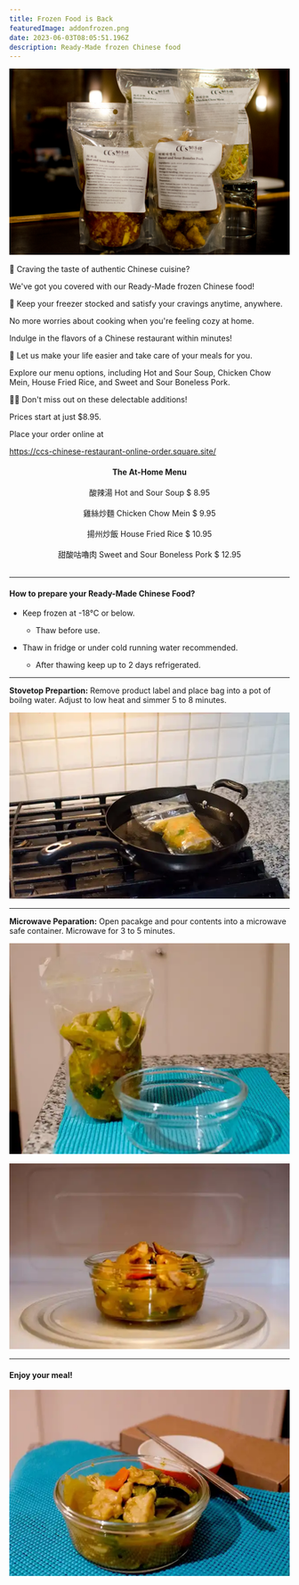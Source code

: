 ```yaml
---
title: Frozen Food is Back
featuredImage: addonfrozen.png
date: 2023-06-03T08:05:51.196Z
description: Ready-Made frozen Chinese food
---
```

![](4forzenpack2.jpg)

<!--StartFragment-->

🥡 Craving the taste of authentic Chinese cuisine?

We've got you covered with our Ready-Made frozen Chinese food!

🍜 Keep your freezer stocked and satisfy your cravings anytime, anywhere.

No more worries about cooking when you're feeling cozy at home.

Indulge in the flavors of a Chinese restaurant within minutes!

🌟 Let us make your life easier and take care of your meals for you.

Explore our menu options, including Hot and Sour Soup, Chicken Chow Mein, House Fried Rice, and Sweet and Sour Boneless Pork.

🍲🥢 Don't miss out on these delectable additions!

Prices start at just $8.95.

Place your order online at

https://ccs-chinese-restaurant-online-order.square.site/

<!--EndFragment-->

<div align="center">
    <h4>The At-Home Menu</h4>
    <span>酸辣湯 Hot and Sour Soup $ 8.95</span>
    <br><br>    
    <span>雞絲炒麵 Chicken Chow Mein $ 9.95</span>
    <br><br>       
    <span>揚州炒飯 House Fried Rice $ 10.95</span>
    <br><br>
    <span>甜酸咕嚕肉 Sweet and Sour Boneless Pork $ 12.95</span>
</div>
<br>

- - -

#### How to prepare your Ready-Made Chinese Food?

* Keep frozen at -18°C or below. 

  * Thaw before use. 
* Thaw in fridge or under cold running water recommended.

  * After thawing keep up to 2 days refrigerated.

- - -

**Stovetop Prepartion:** Remove product label and place bag into a pot of boilng water.  Adjust to low heat and simmer 5 to 8 minutes.

![](frozen_food_01.webp "Stovetop preparation")

- - -

**Microwave Peparation:** Open pacakge and pour contents into a microwave safe container.  Microwave for 3 to 5 minutes.

![](frozen_food_02.webp "﻿Microwave Prep, Step One")

![](frozen_food_03.webp "﻿Microwave Prep, Step Two")

- - -

#### Enjoy your meal!

![](frozen_food_04.webp "Great job! It's ready to eat!")